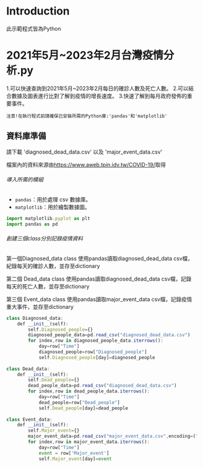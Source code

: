 # **Introduction**
此示範程式皆為Python

# **2021年5月~2023年2月台灣疫情分析.py**
1.可以快速查詢到2021年5月~2023年2月每日的確診人數及死亡人數。
2.可以結合數據及圖表進行比對了解到疫情的增長速度。
3.快速了解到每月政府發佈的重要事件。

`注意!在執行程式前請確保已安裝所需的Python庫:'pandas'和'matplotlib'`

## 資料庫準備
請下載 'diagnosed_dead_data.csv' 以及 'major_event_data.csv'

檔案內的資料來源由<https://www.aweb.tpin.idv.tw/COVID-19/>取得

###### 導入所需的模組
- `pandas`：用於處理 csv 數據庫。
- `matplotlib`：用於繪製數據圖。
```js
import matplotlib.pyplot as plt
import pandas as pd
```

###### 創建三個class分別記錄疫情資料
第一個Diagnosed_data class 使用pandas讀取diagnosed_dead_data csv檔，紀錄每天的確診人數，並存至dictionary

第二個 Dead_data class 使用pandas讀取diagnosed_dead_data csv檔，記錄每天的死亡人數，並存至dictionary

第三個 Event_data class 使用pandas讀取major_event_data csv檔，記錄疫情重大事件，並存至dictionary
```js
class Diagnosed_data:
    def __init__(self):
        self.Diagnosed_people={}
        diagnosed_people_data=pd.read_csv("diagnosed_dead_data.csv")
        for index,row in diagnosed_people_data.iterrows():
            day=row["Time"]
            diagnosed_people=row["Diagnosed_people"]
            self.Diagnosed_people[day]=diagnosed_people 
            
class Dead_data:
    def __init__(self):
        self.Dead_people={}
        dead_people_data=pd.read_csv("diagnosed_dead_data.csv")
        for index,row in dead_people_data.iterrows():
            day=row["Time"]
            dead_people=row["Dead_people"]
            self.Dead_people[day]=dead_people    
            
class Event_data:
    def __init__(self):
        self.Major_event={}
        major_event_data=pd.read_csv("major_event_data.csv",encoding=("Big5"))
        for index,row in major_event_data.iterrows():
            day=row["Time"]
            event = row['Major_event']
            self.Major_event[day]=event    
```






